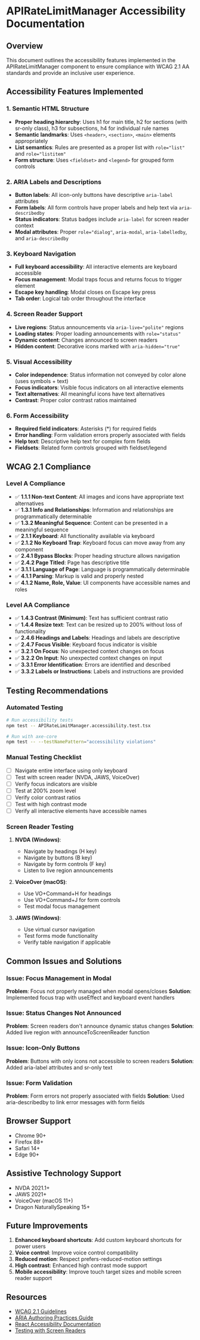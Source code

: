 # APIRateLimitManager Accessibility Documentation

## Overview
This document outlines the accessibility features implemented in the APIRateLimitManager component to ensure compliance with WCAG 2.1 AA standards and provide an inclusive user experience.

## Accessibility Features Implemented

### 1. Semantic HTML Structure
- **Proper heading hierarchy**: Uses h1 for main title, h2 for sections (with sr-only class), h3 for subsections, h4 for individual rule names
- **Semantic landmarks**: Uses `<header>`, `<section>`, `<main>` elements appropriately
- **List semantics**: Rules are presented as a proper list with `role="list"` and `role="listitem"`
- **Form structure**: Uses `<fieldset>` and `<legend>` for grouped form controls

### 2. ARIA Labels and Descriptions
- **Button labels**: All icon-only buttons have descriptive `aria-label` attributes
- **Form labels**: All form controls have proper labels and help text via `aria-describedby`
- **Status indicators**: Status badges include `aria-label` for screen reader context
- **Modal attributes**: Proper `role="dialog"`, `aria-modal`, `aria-labelledby`, and `aria-describedby`

### 3. Keyboard Navigation
- **Full keyboard accessibility**: All interactive elements are keyboard accessible
- **Focus management**: Modal traps focus and returns focus to trigger element
- **Escape key handling**: Modal closes on Escape key press
- **Tab order**: Logical tab order throughout the interface

### 4. Screen Reader Support
- **Live regions**: Status announcements via `aria-live="polite"` regions
- **Loading states**: Proper loading announcements with `role="status"`
- **Dynamic content**: Changes announced to screen readers
- **Hidden content**: Decorative icons marked with `aria-hidden="true"`

### 5. Visual Accessibility
- **Color independence**: Status information not conveyed by color alone (uses symbols + text)
- **Focus indicators**: Visible focus indicators on all interactive elements
- **Text alternatives**: All meaningful icons have text alternatives
- **Contrast**: Proper color contrast ratios maintained

### 6. Form Accessibility
- **Required field indicators**: Asterisks (*) for required fields
- **Error handling**: Form validation errors properly associated with fields
- **Help text**: Descriptive help text for complex form fields
- **Fieldsets**: Related form controls grouped with fieldset/legend

## WCAG 2.1 Compliance

### Level A Compliance
- ✅ **1.1.1 Non-text Content**: All images and icons have appropriate text alternatives
- ✅ **1.3.1 Info and Relationships**: Information and relationships are programmatically determinable
- ✅ **1.3.2 Meaningful Sequence**: Content can be presented in a meaningful sequence
- ✅ **2.1.1 Keyboard**: All functionality available via keyboard
- ✅ **2.1.2 No Keyboard Trap**: Keyboard focus can move away from any component
- ✅ **2.4.1 Bypass Blocks**: Proper heading structure allows navigation
- ✅ **2.4.2 Page Titled**: Page has descriptive title
- ✅ **3.1.1 Language of Page**: Language is programmatically determinable
- ✅ **4.1.1 Parsing**: Markup is valid and properly nested
- ✅ **4.1.2 Name, Role, Value**: UI components have accessible names and roles

### Level AA Compliance
- ✅ **1.4.3 Contrast (Minimum)**: Text has sufficient contrast ratio
- ✅ **1.4.4 Resize text**: Text can be resized up to 200% without loss of functionality
- ✅ **2.4.6 Headings and Labels**: Headings and labels are descriptive
- ✅ **2.4.7 Focus Visible**: Keyboard focus indicator is visible
- ✅ **3.2.1 On Focus**: No unexpected context changes on focus
- ✅ **3.2.2 On Input**: No unexpected context changes on input
- ✅ **3.3.1 Error Identification**: Errors are identified and described
- ✅ **3.3.2 Labels or Instructions**: Labels and instructions are provided

## Testing Recommendations

### Automated Testing
```bash
# Run accessibility tests
npm test -- APIRateLimitManager.accessibility.test.tsx

# Run with axe-core
npm test -- --testNamePattern="accessibility violations"
```

### Manual Testing Checklist
- [ ] Navigate entire interface using only keyboard
- [ ] Test with screen reader (NVDA, JAWS, VoiceOver)
- [ ] Verify focus indicators are visible
- [ ] Test at 200% zoom level
- [ ] Verify color contrast ratios
- [ ] Test with high contrast mode
- [ ] Verify all interactive elements have accessible names

### Screen Reader Testing
1. **NVDA (Windows)**:
   - Navigate by headings (H key)
   - Navigate by buttons (B key)
   - Navigate by form controls (F key)
   - Listen to live region announcements

2. **VoiceOver (macOS)**:
   - Use VO+Command+H for headings
   - Use VO+Command+J for form controls
   - Test modal focus management

3. **JAWS (Windows)**:
   - Use virtual cursor navigation
   - Test forms mode functionality
   - Verify table navigation if applicable

## Common Issues and Solutions

### Issue: Focus Management in Modal
**Problem**: Focus not properly managed when modal opens/closes
**Solution**: Implemented focus trap with useEffect and keyboard event handlers

### Issue: Status Changes Not Announced
**Problem**: Screen readers don't announce dynamic status changes
**Solution**: Added live region with announceToScreenReader function

### Issue: Icon-Only Buttons
**Problem**: Buttons with only icons not accessible to screen readers
**Solution**: Added aria-label attributes and sr-only text

### Issue: Form Validation
**Problem**: Form errors not properly associated with fields
**Solution**: Used aria-describedby to link error messages with form fields

## Browser Support
- Chrome 90+
- Firefox 88+
- Safari 14+
- Edge 90+

## Assistive Technology Support
- NVDA 2021.1+
- JAWS 2021+
- VoiceOver (macOS 11+)
- Dragon NaturallySpeaking 15+

## Future Improvements
1. **Enhanced keyboard shortcuts**: Add custom keyboard shortcuts for power users
2. **Voice control**: Improve voice control compatibility
3. **Reduced motion**: Respect prefers-reduced-motion settings
4. **High contrast**: Enhanced high contrast mode support
5. **Mobile accessibility**: Improve touch target sizes and mobile screen reader support

## Resources
- [WCAG 2.1 Guidelines](https://www.w3.org/WAI/WCAG21/quickref/)
- [ARIA Authoring Practices Guide](https://www.w3.org/WAI/ARIA/apg/)
- [React Accessibility Documentation](https://reactjs.org/docs/accessibility.html)
- [Testing with Screen Readers](https://webaim.org/articles/screenreader_testing/)